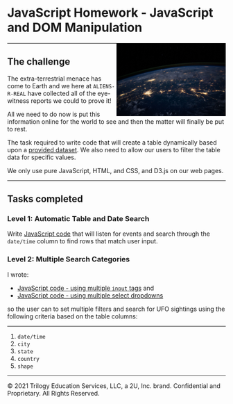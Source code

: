 # JavaScript Homework - JavaScript and DOM Manipulation
<img style= "float:right" width=50% src="UFO-level-1/static/images/nasa.jpg">

<hr></hr>

## The challenge

The extra-terrestrial menace has come to Earth and we here at `ALIENS-R-REAL` have collected all of the eye-witness reports we could to prove it!

All we need to do now is put this information online for the world to see and then the matter will finally be put to rest.

The task required to write code that will create a table dynamically based upon a [provided dataset](UFO-level-1/static/js/data.js). We also need to allow our users to filter the table data for specific values. 

We only use pure JavaScript, HTML, and CSS, and D3.js on our web pages.
<hr></hr>

## Tasks completed

### Level 1: Automatic Table and Date Search 

Write [JavaScript code](UFO-level-1/static/js/app.js) that will listen for events and search through the `date/time` column to find rows that match user input.

### Level 2: Multiple Search Categories

I wrote:
* [JavaScript code - using multiple `input` tags](UFO-level-2-Input_filter_method/static/js/app.js) and
* [JavaScript code - using multiple select dropdowns](UFO-level-2-Select_filter_method/static/js/app.js)

so the user can to set multiple filters and search for UFO sightings using the following criteria based on the table columns:
- - -
  1. `date/time`
  2. `city`
  3. `state`
  4. `country`
  5. `shape`
- - -



© 2021 Trilogy Education Services, LLC, a 2U, Inc. brand. Confidential and Proprietary. All Rights Reserved.
